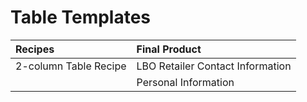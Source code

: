 # Table Templates

| Recipes | Final Product |
| :--- | :--- |
| 2-column Table Recipe | LBO Retailer Contact Information |
|  | Personal Information |

